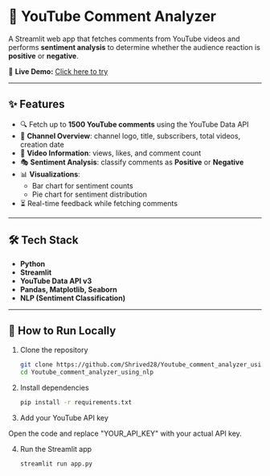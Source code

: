 # 🎥 YouTube Comment Analyzer  

A Streamlit web app that fetches comments from YouTube videos and performs **sentiment analysis** to determine whether the audience reaction is **positive** or **negative**.  

🔗 **Live Demo:** [Click here to try](https://youtubecommentanalyzerusingnlp-ax9k2bealjjcmin3pwmele.streamlit.app/)  

---

## ✨ Features  
- 🔍 Fetch up to **1500 YouTube comments** using the YouTube Data API  
- 👤 **Channel Overview**: channel logo, title, subscribers, total videos, creation date  
- 🎥 **Video Information**: views, likes, and comment count  
- 🎭 **Sentiment Analysis**: classify comments as **Positive** or **Negative**  
- 📊 **Visualizations**:  
  - Bar chart for sentiment counts  
  - Pie chart for sentiment distribution  
- ⏳ Real-time feedback while fetching comments  

---

## 🛠️ Tech Stack  
- **Python**  
- **Streamlit**  
- **YouTube Data API v3**  
- **Pandas, Matplotlib, Seaborn**  
- **NLP (Sentiment Classification)**  

---

## 🚀 How to Run Locally  

1. Clone the repository  
   ```bash
   git clone https://github.com/Shrived28/Youtube_comment_analyzer_using_nlp.git
   cd Youtube_comment_analyzer_using_nlp

2. Install dependencies  

   ```bash
   pip install -r requirements.txt

3. Add your YouTube API key

Open the code and replace "YOUR_API_KEY" with your actual API key.

4. Run the Streamlit app

   ```bash
   streamlit run app.py
